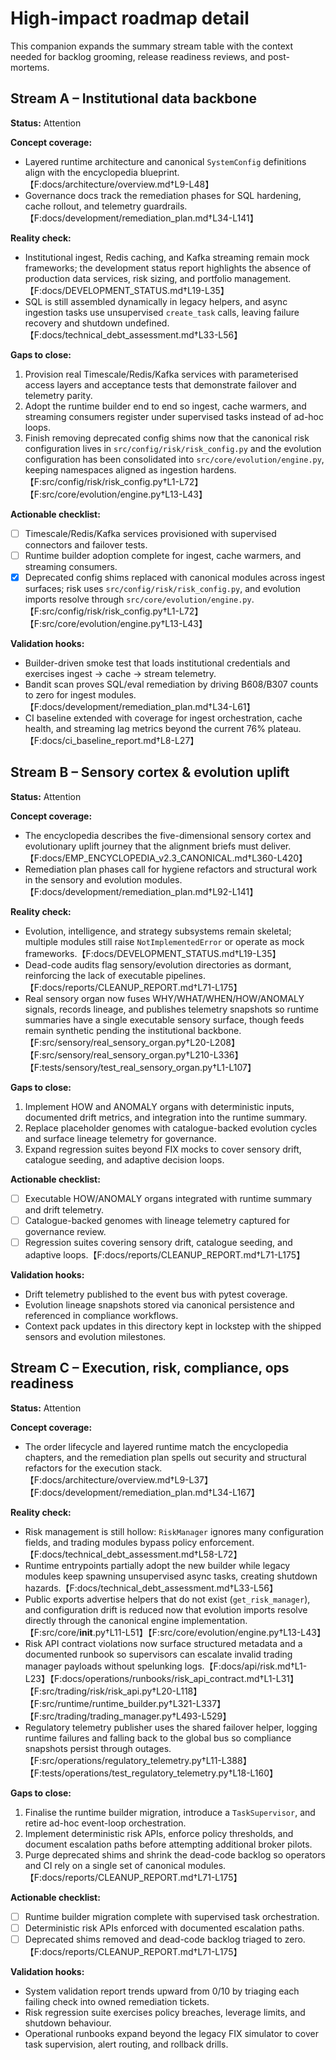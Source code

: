 # High-impact roadmap detail

This companion expands the summary stream table with the context needed for
backlog grooming, release readiness reviews, and post-mortems.

## Stream A – Institutional data backbone

**Status:** Attention

**Concept coverage:**
- Layered runtime architecture and canonical `SystemConfig` definitions align
  with the encyclopedia blueprint.【F:docs/architecture/overview.md†L9-L48】
- Governance docs track the remediation phases for SQL hardening, cache rollout,
  and telemetry guardrails.【F:docs/development/remediation_plan.md†L34-L141】

**Reality check:**
- Institutional ingest, Redis caching, and Kafka streaming remain mock
  frameworks; the development status report highlights the absence of production
  data services, risk sizing, and portfolio management.【F:docs/DEVELOPMENT_STATUS.md†L19-L35】
- SQL is still assembled dynamically in legacy helpers, and async ingestion tasks
  use unsupervised `create_task` calls, leaving failure recovery and shutdown
  undefined.【F:docs/technical_debt_assessment.md†L33-L56】

**Gaps to close:**
1. Provision real Timescale/Redis/Kafka services with parameterised access layers
   and acceptance tests that demonstrate failover and telemetry parity.
2. Adopt the runtime builder end to end so ingest, cache warmers, and streaming
   consumers register under supervised tasks instead of ad-hoc loops.
3. Finish removing deprecated config shims now that the canonical risk
   configuration lives in `src/config/risk/risk_config.py` and the evolution
   configuration has been consolidated into `src/core/evolution/engine.py`,
   keeping namespaces aligned as ingestion hardens.【F:src/config/risk/risk_config.py†L1-L72】【F:src/core/evolution/engine.py†L13-L43】

**Actionable checklist:**
- [ ] Timescale/Redis/Kafka services provisioned with supervised connectors and failover tests.
- [ ] Runtime builder adoption complete for ingest, cache warmers, and streaming consumers.
- [x] Deprecated config shims replaced with canonical modules across ingest surfaces; risk uses `src/config/risk/risk_config.py`, and evolution imports resolve through `src/core/evolution/engine.py`.【F:src/config/risk/risk_config.py†L1-L72】【F:src/core/evolution/engine.py†L13-L43】

**Validation hooks:**
- Builder-driven smoke test that loads institutional credentials and exercises
  ingest → cache → stream telemetry.
- Bandit scan proves SQL/eval remediation by driving B608/B307 counts to zero for
  ingest modules.【F:docs/development/remediation_plan.md†L34-L61】
- CI baseline extended with coverage for ingest orchestration, cache health, and
  streaming lag metrics beyond the current 76% plateau.【F:docs/ci_baseline_report.md†L8-L27】

## Stream B – Sensory cortex & evolution uplift

**Status:** Attention

**Concept coverage:**
- The encyclopedia describes the five-dimensional sensory cortex and evolutionary
  uplift journey that the alignment briefs must deliver.【F:docs/EMP_ENCYCLOPEDIA_v2.3_CANONICAL.md†L360-L420】
- Remediation plan phases call for hygiene refactors and structural work in the
  sensory and evolution modules.【F:docs/development/remediation_plan.md†L92-L141】

**Reality check:**
- Evolution, intelligence, and strategy subsystems remain skeletal; multiple
  modules still raise `NotImplementedError` or operate as mock frameworks.【F:docs/DEVELOPMENT_STATUS.md†L19-L35】
- Dead-code audits flag sensory/evolution directories as dormant, reinforcing the
  lack of executable pipelines.【F:docs/reports/CLEANUP_REPORT.md†L71-L175】
- Real sensory organ now fuses WHY/WHAT/WHEN/HOW/ANOMALY signals, records
  lineage, and publishes telemetry snapshots so runtime summaries have a single
  executable sensory surface, though feeds remain synthetic pending the
  institutional backbone.【F:src/sensory/real_sensory_organ.py†L20-L208】【F:src/sensory/real_sensory_organ.py†L210-L336】【F:tests/sensory/test_real_sensory_organ.py†L1-L107】

**Gaps to close:**
1. Implement HOW and ANOMALY organs with deterministic inputs, documented drift
   metrics, and integration into the runtime summary.
2. Replace placeholder genomes with catalogue-backed evolution cycles and surface
   lineage telemetry for governance.
3. Expand regression suites beyond FIX mocks to cover sensory drift, catalogue
   seeding, and adaptive decision loops.

**Actionable checklist:**
- [ ] Executable HOW/ANOMALY organs integrated with runtime summary and drift telemetry.
- [ ] Catalogue-backed genomes with lineage telemetry captured for governance review.
- [ ] Regression suites covering sensory drift, catalogue seeding, and adaptive loops.【F:docs/reports/CLEANUP_REPORT.md†L71-L175】

**Validation hooks:**
- Drift telemetry published to the event bus with pytest coverage.
- Evolution lineage snapshots stored via canonical persistence and referenced in
  compliance workflows.
- Context pack updates in this directory kept in lockstep with the shipped
  sensors and evolution milestones.

## Stream C – Execution, risk, compliance, ops readiness

**Status:** Attention

**Concept coverage:**
- The order lifecycle and layered runtime match the encyclopedia chapters, and
  the remediation plan spells out security and structural refactors for the
  execution stack.【F:docs/architecture/overview.md†L9-L37】【F:docs/development/remediation_plan.md†L34-L167】

**Reality check:**
- Risk management is still hollow: `RiskManager` ignores many configuration
  fields, and trading modules bypass policy enforcement.【F:docs/technical_debt_assessment.md†L58-L72】
- Runtime entrypoints partially adopt the new builder while legacy modules keep
  spawning unsupervised async tasks, creating shutdown hazards.【F:docs/technical_debt_assessment.md†L33-L56】
- Public exports advertise helpers that do not exist (`get_risk_manager`), and
  configuration drift is reduced now that evolution imports resolve directly
  through the canonical engine implementation.【F:src/core/__init__.py†L11-L51】【F:src/core/evolution/engine.py†L13-L43】
- Risk API contract violations now surface structured metadata and a documented
  runbook so supervisors can escalate invalid trading manager payloads without
  spelunking logs.【F:docs/api/risk.md†L1-L23】【F:docs/operations/runbooks/risk_api_contract.md†L1-L31】【F:src/trading/risk/risk_api.py†L20-L118】【F:src/runtime/runtime_builder.py†L321-L337】【F:src/trading/trading_manager.py†L493-L529】
- Regulatory telemetry publisher uses the shared failover helper, logging
  runtime failures and falling back to the global bus so compliance snapshots
  persist through outages.【F:src/operations/regulatory_telemetry.py†L11-L388】【F:tests/operations/test_regulatory_telemetry.py†L18-L160】

**Gaps to close:**
1. Finalise the runtime builder migration, introduce a `TaskSupervisor`, and
   retire ad-hoc event-loop orchestration.
2. Implement deterministic risk APIs, enforce policy thresholds, and document
   escalation paths before attempting additional broker pilots.
3. Purge deprecated shims and shrink the dead-code backlog so operators and CI
   rely on a single set of canonical modules.【F:docs/reports/CLEANUP_REPORT.md†L71-L175】

**Actionable checklist:**
- [ ] Runtime builder migration complete with supervised task orchestration.
- [ ] Deterministic risk APIs enforced with documented escalation paths.
- [ ] Deprecated shims removed and dead-code backlog triaged to zero.【F:docs/reports/CLEANUP_REPORT.md†L71-L175】

**Validation hooks:**
- System validation report trends upward from 0/10 by triaging each failing
  check into owned remediation tickets.
- Risk regression suite exercises policy breaches, leverage limits, and shutdown
  behaviour.
- Operational runbooks expand beyond the legacy FIX simulator to cover task
  supervision, alert routing, and rollback drills.
